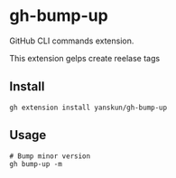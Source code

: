 # gh-bump-up
GitHub CLI commands extension.

This extension gelps create reelase tags

## Install

```
gh extension install yanskun/gh-bump-up
```

## Usage

```
# Bump minor version
gh bump-up -m
```
